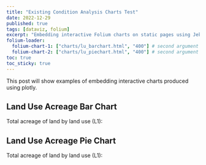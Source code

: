 ```yaml
---
title: "Existing Condition Analysis Charts Test"
date: 2022-12-29
published: true
tags: [dataviz, folium]
excerpt: "Embedding interactive Folium charts on static pages using Jekyll."
folium-loader:
  folium-chart-1: ["charts/lu_barchart.html", "400"] # second argument is the height
  folium-chart-2: ["charts/lu_piechart.html", "400"] # second argument is the height
toc: true
toc_sticky: true
---
```


This post will show examples of embedding interactive charts produced using plotly.

## Land Use Acreage Bar Chart

Total acreage of land by land use (L1):

<div id="folium-chart-1"></div>

## Land Use Acreage Pie Chart

Total acreage of land by land use (L1):

<div id="folium-chart-2"></div>

